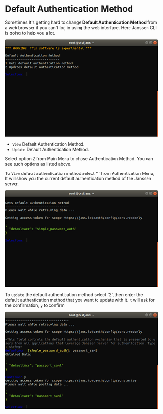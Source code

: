 # Default Authentication Method

Sometimes It's getting hard to change **Default Authentication Method** from a web browser if you can't log in using the web interface. Here Janssen CLI is going to help you a lot. 

![default-auth](../../../assets/user/using-jans-cli/images/image-im-default-auth-03042021.png)

- `View` Default Authentication Method.
- `Update` Default Authentication Method.

Select option 2 from Main Menu to chose Authentication Method. You can see such options as listed above.

To `View` default authentication method select '1' from Authentication Menu, It will show you the current default authentication method of the Janssen server.

![current-default-auth](../../../assets/user/using-jans-cli/images/image-im-cur-default-auth-03042021.png)


To `update` the default authentication method select '2', then enter the default authentication method that you want to update with it. It will ask for the confirmation, `y` to confirm. 

![update-auth](../../../assets/user/using-jans-cli/images/image-im-update-default-auth-03042021.png)


